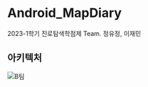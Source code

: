 # Android_MapDiary
2023-1학기 진로탐색학점제 Team. 정유정, 이재민

## 아키텍처 
![B팀](https://user-images.githubusercontent.com/58154638/229971605-288f3466-a0e4-4c09-aa8b-0b9fc0d1096e.jpg)
